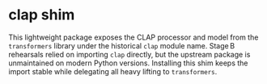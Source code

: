 # clap shim

This lightweight package exposes the CLAP processor and model from the
`transformers` library under the historical ``clap`` module name. Stage B
rehearsals relied on importing ``clap`` directly, but the upstream package is
unmaintained on modern Python versions. Installing this shim keeps the import
stable while delegating all heavy lifting to `transformers`.
